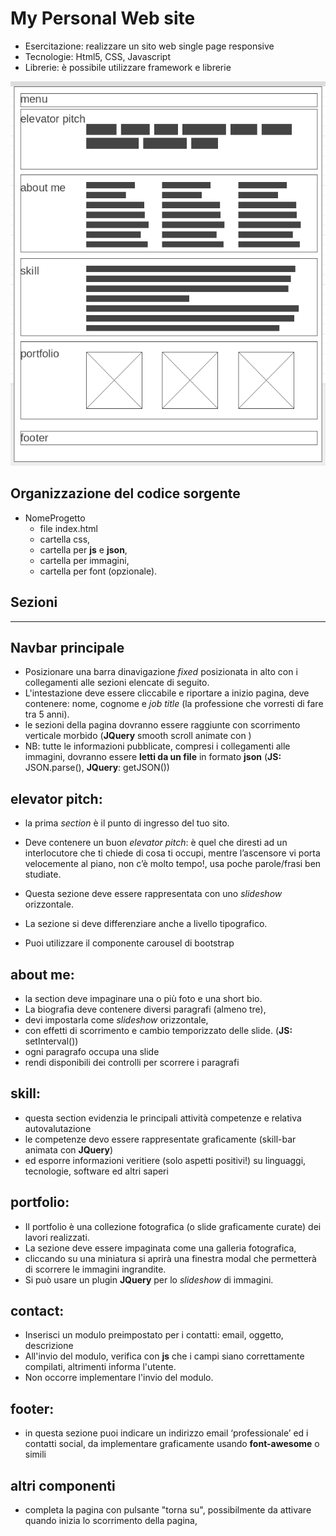 # My Personal Web site

* Esercitazione: realizzare un sito web single page responsive 
* Tecnologie: Html5, CSS, Javascript
* Librerie: è possibile utilizzare framework e librerie

![wireframe](./personal_web_wf.png)


## Organizzazione del codice sorgente

* NomeProgetto
  * file index.html 
  * cartella css,
  * cartella per **js** e **json**,
  * cartella per immagini,
  * cartella per font (opzionale).



## Sezioni
---

## Navbar principale

* Posizionare una barra dinavigazione *fixed* posizionata in alto con i collegamenti alle sezioni elencate di seguito.
* L'intestazione deve essere cliccabile e riportare a inizio pagina, deve contenere: nome, cognome e *job title* (la professione che vorresti di fare tra 5 anni).
* le sezioni della pagina dovranno essere raggiunte con scorrimento verticale morbido (**JQuery** smooth scroll animate con )
* NB: tutte le informazioni pubblicate, compresi i collegamenti alle immagini, dovranno essere **letti da un file** in formato **json** (**JS:** JSON.parse(), **JQuery**: getJSON())

## elevator pitch:

* la prima *section* è il punto di ingresso del tuo sito. 
* Deve contenere un buon *elevator pitch*: è quel che diresti ad un interlocutore che ti chiede di cosa ti occupi, mentre l’ascensore vi porta velocemente al piano, non c’è molto tempo!, usa poche parole/frasi ben studiate.

* Questa sezione deve essere rappresentata con uno *slideshow* orizzontale. 
* La sezione si deve differenziare anche a livello tipografico. 
* Puoi utilizzare il componente carousel di bootstrap

## about me:

* la section deve impaginare una o più foto e una short bio.
* La biografia deve contenere diversi paragrafi (almeno tre), 
* devi impostarla come *slideshow* orizzontale, 
* con effetti di scorrimento e cambio temporizzato delle slide. (**JS:** setInterval())
* ogni paragrafo occupa una slide
* rendi disponibili dei controlli per scorrere i paragrafi

## skill:

* questa section evidenzia le principali attività competenze e relativa autovalutazione 
* le competenze devo essere rappresentate graficamente (skill-bar animata con **JQuery**) 
* ed esporre informazioni veritiere (solo aspetti positivi!) su linguaggi, tecnologie, software ed altri saperi

## portfolio:

* Il portfolio è una collezione fotografica (o slide graficamente curate) dei lavori realizzati.
* La sezione deve essere impaginata come una galleria fotografica, 
* cliccando su una miniatura si aprirà una finestra modal che permetterà di scorrere le immagini ingrandite. 
* Si può usare un plugin **JQuery** per lo *slideshow* di immagini.


## contact:

* Inserisci un modulo preimpostato per i contatti: email, oggetto, descrizione 
* All'invio del modulo, verifica con **js** che i campi siano correttamente compilati, altrimenti informa l'utente.
* Non occorre implementare l'invio del modulo.

## footer:

* in questa sezione puoi indicare un indirizzo email ‘professionale’ ed i contatti social, da implementare graficamente usando **font-awesome** o simili

## altri componenti

* completa la pagina con  pulsante "torna su", possibilmente da attivare quando inizia lo scorrimento della pagina,